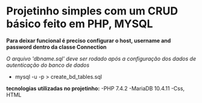 # Projetinho simples com um CRUD básico feito em PHP, MYSQL

**Para deixar funcional é preciso configurar o host, username and password dentro da classe Connection**

*O arquivo 'dbname.sql' deve ser rodado após a configuração dos dados de autenticação do banco de dados*
- mysql -u <user> -p > create_bd_tables.sql

**tecnologias utilizadas no projetinho:**
-PHP 7.4.2
-MariaDB 10.4.11
-Css, HTML
